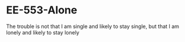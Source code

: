 # EE-553-Alone
The trouble is not that I am single and likely to stay single, but that I am lonely and likely to stay lonely
